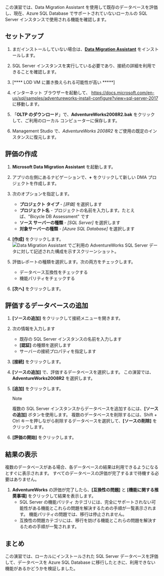 この演習では、Data Migration Assistant を使用して既存のデータベースを評価し、現在、Azure SQL Database でサポートされていないローカルの SQL Server インスタンスで使用される機能を確認します。

## <a name="setup"></a>セットアップ

1. まだインストールしていない場合は、[**Data Migration Assistant**](https://www.microsoft.com/en-us/download/details.aspx?id=53595) をインストールします。

1. SQL Server インスタンスを実行している必要であり、接続の詳細を利用できることを確認します。
1. [**** LOD VM に置き換えられる可能性が高い *****] <!-- TODO: -->

1. インターネット ブラウザーを起動して、 https://docs.microsoft.com/en-us/sql/samples/adventureworks-install-configure?view=sql-server-2017 に移動します。

1. 「**OLTP のダウンロード**」で、**AdventureWorks2008R2.bak** をクリックして、ご利用のローカル コンピューターに保存します。

1. Management Studio で、*AdventureWorks 2008R2* をご使用の既定のインスタンスに復元します。

## <a name="create-an-assessment"></a>評価の作成

1. **Microsoft Data Migration Assistant** を起動します。

1. アプリの左側にあるナビゲーションで、__+__ をクリックして新しい DMA プロジェクトを作成します。

1. 次のオプションを指定します。
    - **プロジェクト タイプ** - *[評価]* を選択します
    - **プロジェクト名** - プロジェクトの名前を入力します。たとえば、"Bicycle DB Assessment" です
    - **ソース サーバーの種類** - *[SQL Server]* を選択します
    - **対象サーバーの種類** - *[Azure SQL Database]* を選択します

1. **[作成]** をクリックします。
    ![Data Migration Assistant でご利用の AdventureWorks SQL Server データに対して記述された構成を示すスクリーンショット。](../media-draft/3-create-assessment.png)

1. 評価レポートの種類を選択します。次の両方をチェックします。
    - データベース互換性をチェックする
    - 機能パリティをチェックする

1. **[次へ]** をクリックします。

## <a name="add-databases-to-assess"></a>評価するデータベースの追加

1. **[ソースの追加]** をクリックして接続メニューを開きます。
2. 次の情報を入力します
    - 既存の SQL Server インスタンスの名前を入力します
    - **[認証]** の種類を選択します
    - サーバーの接続プロパティを指定します
3. **[接続]** をクリックします。
4. **[ソースの追加]** で、評価するデータベースを選択します。 この演習では、**AdventureWorks2008R2** を選択します。
5. **[追加]** をクリックします。
    > [!NOTE]
    > 複数の SQL Server インスタンスからデータベースを追加するには、**[ソースの追加]** ボタンを使用します。 複数のデータベースを削除するには、Shift + Ctrl キーを押しながら削除するデータベースを選択して、**[ソースの削除]** をクリックします。

6. **[評価の開始]** をクリックします。

## <a name="view-results"></a>結果の表示

複数のデータベースがある場合、各データベースの結果は利用できるようになるとすぐに表示されます。 すべてのデータベースの評価が完了するまで待機する必要はありません。

1. **AdventureWorks** の評価が完了したら、**[互換性の問題]** と **[機能に関する推奨事項]** をクリックして結果を表示します。
    - SQL Server の機能パリティ カテゴリには、完全にサポートされない可能性がある機能とこれらの問題を解決するための手順が一覧表示されます。 機能パリティの問題では、移行は停止されません。
    - 互換性の問題カテゴリには、移行を妨げる機能とこれらの問題を解決するための手順が一覧されます。

## <a name="summary"></a>まとめ

この演習では、ローカルにインストールされた SQL Server データベースを評価して、データベースを Azure SQL Database に移行したときに、利用できない機能があるかどうかを検証しました。